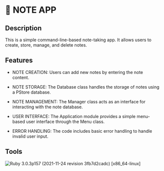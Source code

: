 # 📝 NOTE APP
## Description
This is a simple command-line-based note-taking app. It allows users to create, store, manage, and delete notes. 
## Features
- NOTE CREATION: Users can add new notes by entering the note content.

- NOTE STORAGE: The Database class handles the storage of notes using a PStore database.

- NOTE MANAGEMENT: The Manager class acts as an interface for interacting with the note database.

- USER INTERFACE: The Application module provides a simple menu-based user interface through the Menu class.

- ERROR HANDLING: The code includes basic error handling to handle invalid user input.

## Tools
![Ruby](https://img.shields.io/badge/Ruby-CC342D?style=for-the-badge&logo=ruby&logoColor=white) 3.0.3p157 (2021-11-24 revision 3fb7d2cadc) [x86_64-linux]
